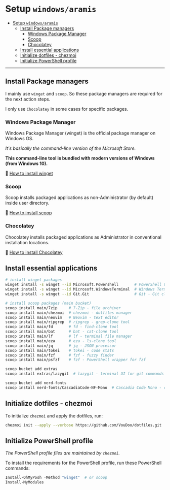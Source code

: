# Setup `windows/aramis`

- [Setup `windows/aramis`](#setup-windowsaramis)
  - [Install Package managers](#install-package-managers)
    - [Windows Package Manager](#windows-package-manager)
    - [Scoop](#scoop)
    - [Chocolatey](#chocolatey)
  - [Install essential applications](#install-essential-applications)
  - [Initialize dotfiles - chezmoi](#initialize-dotfiles---chezmoi)
  - [Initialize PowerShell profile](#initialize-powershell-profile)

---

## Install Package managers

I mainly use `winget` and `scoop`. So these package managers are required for the next action steps.

I only use `Chocolatey` in some cases for specific packages.

### Windows Package Manager

Windows Package Manager (winget) is the official package manager on Windows OS.

_It's basically the command-line version of the Microsoft Store._

**This command-line tool is bundled with modern versions of Windows (from Windows 10).**

🔗 [How to install winget](https://docs.microsoft.com/en-us/windows/package-manager/winget/#install-winget)

### Scoop

Scoop installs packaged applications as non-Administrator (by default) inside user directory.

🔗 [How to install scoop](https://scoop.sh/)

### Chocolatey

Chocolatey installs packaged applications as Administrator in conventional installation locations.

🔗 [How to install Chocolatey](https://chocolatey.org/install)

## Install essential applications

```sh
# install winget packages
winget install -s winget --id Microsoft.Powershell       # PowerShell Core - shell
winget install -s winget --id Microsoft.WindowsTerminal  # Windows Terminal - terminal emulator
winget install -s winget --id Git.Git                    # Git - Git client

# install scoop packages (main bucket)
scoop install main/7zip     # 7-Zip - file archiver
scoop install main/chezmoi  # chezmoi - dotfiles manager
scoop install main/neovim   # Neovim - text editor
scoop install main/ripgrep  # ripgrep - grep-clone tool
scoop install main/fd       # fd - find-clone tool
scoop install main/bat      # bat - cat-clone tool
scoop install main/lf       # lf - terminal file manager
scoop install main/eza      # eza - ls-clone tool
scoop install main/jq       # jq - JSON processor
scoop install main/tokei    # tokei - code stats
scoop install main/fzf      # fzf - fuzzy finder
scoop install main/psfzf    # fzf - PowerShell wrapper for fzf

scoop bucket add extras
scoop install extras/lazygit  # lazygit - terminal UI for git commands

scoop bucket add nerd-fonts
scoop install nerd-fonts/CascadiaCode-NF-Mono  # Cascadia Code Mono - coding font
```

## Initialize dotfiles - chezmoi

To initialize `chezmoi` and apply the dotfiles, run:

```sh
chezmoi init --apply --verbose https://github.com/VouDoo/dotfiles.git
```

## Initialize PowerShell profile

_The PowerShell profile files are maintained by `chezmoi`._

To install the requirements for the PowerShell profile,
run these PowerShell commands:

```powershell
Install-OhMyPosh -Method "winget"  # or scoop
Install-MyModules
```
